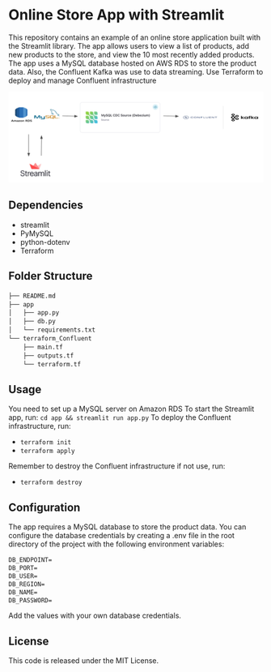 # Online Store App with Streamlit

This repository contains an example of an online store application built with the Streamlit library. The app allows users to view a list of products, add new products to the store, and view the 10 most recently added products. The app uses a MySQL database hosted on AWS RDS to store the product data. Also, the Confluent Kafka was use to data streaming. Use Terraform to deploy and manage Confluent infrastructure

![text](datapipeline.png "Data Pipeline")
## Dependencies
* streamlit
* PyMySQL
* python-dotenv
* Terraform

## Folder Structure
```bash
├── README.md
├── app
│   ├── app.py
│   ├── db.py
│   └── requirements.txt
└── terraform_Confluent
    ├── main.tf
    ├── outputs.tf
    └── terraform.tf
```

## Usage
You need to set up a MySQL server on Amazon RDS
To start the Streamlit app, run:
`cd app && streamlit run app.py`
To deploy the Confluent infrastructure, run:
* `terraform init`
* `terraform apply`

Remember to destroy the Confluent infrastructure if not use, run:
* `terraform destroy`

## Configuration
The app requires a MySQL database to store the product data. You can configure the database credentials by creating a .env file in the root directory of the project with the following environment variables:
```
DB_ENDPOINT=
DB_PORT=
DB_USER=
DB_REGION=
DB_NAME=
DB_PASSWORD=

```
Add the values with your own database credentials.

## License
This code is released under the MIT License.

